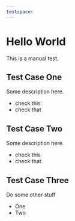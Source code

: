 ```yaml
---
testspace:
---
```

# Hello World
This is a manual test.

## Test Case One
Some description here.

* check this  
* check that

## Test Case Two
Some description here.

* check this
* check that

## Test Case Three
Do some other stuff

- One
- Two